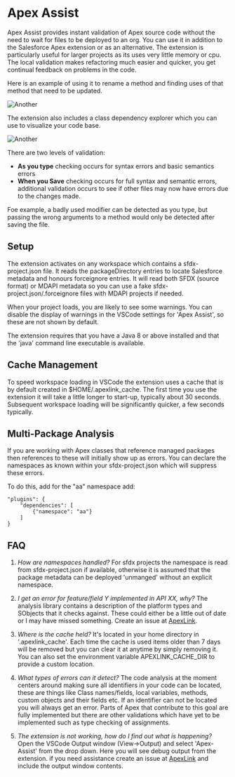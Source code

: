 
# Apex Assist

Apex Assist provides instant validation of Apex source code without the need to wait for files to be deployed to an org. You can use it in addition to the Salesforce Apex extension or as an alternative. The extension is particularly useful for larger projects as its uses very little memory or cpu. The local validation makes refactoring much easier and quicker, you get continual feedback on problems in the code.

Here is an example of using it to rename a method and finding uses of that method that need to be updated.

![Another](https://raw.githubusercontent.com/nawforce/media/main/apex-assist/MethodRename.gif)

The extension also includes a class dependency explorer which you can use to visualize your code base.

![Another](https://raw.githubusercontent.com/nawforce/media/main/apex-assist/DependencyExplorer.gif)

There are two levels of validation:
- **As you type** checking occurs for syntax errors and basic semantics errors
- **When you Save** checking occurs for full syntax and semantic errors, additional validation occurs to see if
other files may now have errors due to the changes made.
  
Foe example, a badly used modifier can be detected as you type, but passing the wrong arguments to a method would only be detected after saving the file.

## Setup

The extension activates on any workspace which contains a sfdx-project.json file. It reads the packageDirectory entries to locate Salesforce metadata and honours forceignore entries. It will read both SFDX (source format) or MDAPI metadata so you can use a fake sfdx-project.json/.forceignore files with MDAPI projects if needed.

When your project loads, you are likely to see some warnings. You can disable the display of warnings in the VSCode settings for 'Apex Assist', so these are not shown by default. 

The extension requires that you have a Java 8 or above installed and that the 'java' command line executable is available.

## Cache Management

To speed workspace loading in VSCode the extension uses a cache that is by default created in $HOME/.apexlink_cache. The first time you use the extension it will take a little longer to start-up, typically about 30 seconds. Subsequent workspace loading will be significantly quicker, a few seconds typically.  

## Multi-Package Analysis

If you are working with Apex classes that reference managed packages then references to these will initially show 
up as errors. You can declare the namespaces as known within your sfdx-project.json which will suppress these errors.

To do this, add for the "aa" namespace add:

    "plugins": {
        "dependencies": [
            {"namespace": "aa"}
        ]
    }


## FAQ

1. *How are namespaces handled?*
For sfdx projects the namespace is read from sfdx-project.json if available, otherwise it is assumed that the package metadata can be deployed 'unmanged' without an explicit namespace.

2. *I get an error for feature/field Y implemented in API XX, why?*
The analysis library contains a description of the platform types and SObjects that it checks against. These could either be a little out of date or I may have missed something. Create an issue at [ApexLink](https://github.com/nawforce/ApexLink).

3. *Where is the cache held?*
It's located in your home directory in '.apexlink_cache'. Each time the cache is used items older than 7 days will be removed but you can clear it at anytime by simply removing it. You can also set the environment variable APEXLINK_CACHE_DIR to provide a custom location.

4. *What types of errors can it detect?*
The code analysis at the moment centers around making sure all identifiers in your code can be located, these are things like Class names/fields, local variables, methods, custom objects and their fields etc. If an identifier can not be located you will always get an error. Parts of Apex that contribute to this goal are fully implemented but there are other validations which have yet to be implemented such as type checking of assignments. 

5. *The extension is not working, how do I find out what is happening?*
Open the VSCode Output window (View->Output) and select 'Apex-Assist' from the drop down. Here you will see debug output from the extension. if you need assistance create an issue at [ApexLink](https://github.com/nawforce/ApexLink) and include the output window contents.
